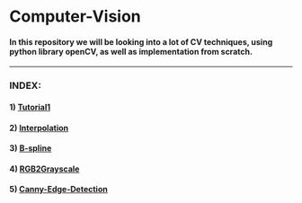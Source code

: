 # Computer-Vision

#### In this repository we will be looking into a lot of CV techniques, using python library openCV, as well as implementation from scratch.

------

### INDEX:

#### 1) [Tutorial1](https://github.com/XXDIL/Computer-Vision/tree/main/tut1)

#### 2) [Interpolation](https://github.com/XXDIL/Computer-Vision/tree/main/tut2)

#### 3) [B-spline](https://github.com/XXDIL/Computer-Vision/tree/main/B-spline)

#### 4) [RGB2Grayscale](https://github.com/XXDIL/Computer-Vision/tree/main/Grayscale)

#### 5) [Canny-Edge-Detection](https://github.com/XXDIL/Computer-Vision/tree/main/Canny)
